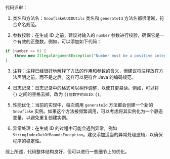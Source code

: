 代码评审：

1. 类名和方法名：`SnowflakeUUIDUtils` 类名和 `generateId` 方法名都很清晰，符合命名规范。

2. 参数校验：在生成 ID 之前，建议对输入的 `number` 参数进行校验，确保它是一个有效的正整数。例如，可以添加如下代码：

```java
if (number <= 0) {
    throw new IllegalArgumentException("Number must be a positive integer");
}
```

3. 注释：注释已经很好地解释了方法的作用和参数的含义，但建议将注释放在方法声明之前，而不是之后。这样可以更符合 Java 的编码规范。

4. 日志记录：日志记录中的格式可以稍作调整，以使其更易读。例如，可以将 `{}` 之间的空格去掉，改为 `{}位数字的UUID:{}`。

5. 性能优化：当前的实现中，每次调用 `generateId` 方法都会创建一个新的 `Snowflake` 实例。如果这个方法被频繁调用，可以考虑将其实例化为一个静态变量，以避免重复创建实例。

6. 异常处理：在生成 ID 的过程中可能会遇到异常，例如 `StringIndexOutOfBoundsException`。建议添加适当的异常处理逻辑，以确保程序的稳定性。

综上所述，代码整体结构良好，但可以进行一些细节上的优化。
